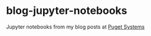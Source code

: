 # blog-jupyter-notebooks
Jupyter notebooks from my blog posts at [Puget Systems](https://www.pugetsystems.com/all_hpc.php)

